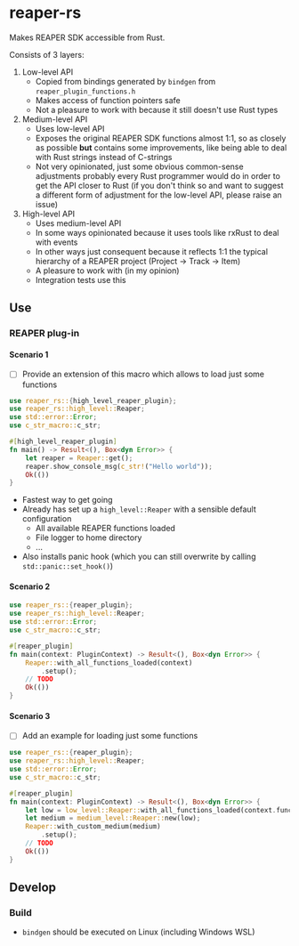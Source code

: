 # reaper-rs

Makes REAPER SDK accessible from Rust.

Consists of 3 layers:

1. Low-level API
    - Copied from bindings generated by `bindgen` from `reaper_plugin_functions.h`
    - Makes access of function pointers safe
    - Not a pleasure to work with because it still doesn't use Rust types
2. Medium-level API
    - Uses low-level API
    - Exposes the original REAPER SDK functions almost 1:1, so as closely as possible **but** contains 
      some improvements, like being able to deal with Rust strings instead of C-strings
    - Not very opinionated, just some obvious common-sense adjustments probably every Rust programmer
      would do in order to get the API closer to Rust (if you don't think so and want to suggest a
      different form of adjustment for the low-level API, please raise an issue) 
3. High-level API
    - Uses medium-level API
    - In some ways opinionated because it uses tools like rxRust to deal with events
    - In other ways just consequent because it reflects 1:1 the typical hierarchy of a REAPER project
      (Project → Track → Item)   
    - A pleasure to work with (in my opinion)
    - Integration tests use this
    
## Use

### REAPER plug-in

#### Scenario 1

- [ ] Provide an extension of this macro which allows to load just some functions  

```rust
use reaper_rs::{high_level_reaper_plugin};
use reaper_rs::high_level::Reaper;
use std::error::Error;
use c_str_macro::c_str;

#[high_level_reaper_plugin]
fn main() -> Result<(), Box<dyn Error>> {
    let reaper = Reaper::get();
    reaper.show_console_msg(c_str!("Hello world"));
    Ok(())
}
```

- Fastest way to get going
- Already has set up a `high_level::Reaper` with a sensible default configuration
    - All available REAPER functions loaded
    - File logger to home directory
    - ...
- Also installs panic hook (which you can still overwrite by calling `std::panic::set_hook()`)

#### Scenario 2

```rust
use reaper_rs::{reaper_plugin};
use reaper_rs::high_level::Reaper;
use std::error::Error;
use c_str_macro::c_str;

#[reaper_plugin]
fn main(context: PluginContext) -> Result<(), Box<dyn Error>> {
    Reaper::with_all_functions_loaded(context)
        .setup();
    // TODO
    Ok(())
}
```

#### Scenario 3

- [ ] Add an example for loading just some functions

```rust
use reaper_rs::{reaper_plugin};
use reaper_rs::high_level::Reaper;
use std::error::Error;
use c_str_macro::c_str;

#[reaper_plugin]
fn main(context: PluginContext) -> Result<(), Box<dyn Error>> {
    let low = low_level::Reaper::with_all_functions_loaded(context.function_provider);
    let medium = medium_level::Reaper::new(low);
    Reaper::with_custom_medium(medium)
        .setup();
    // TODO
    Ok(())
}
```

    
## Develop

### Build

- `bindgen` should be executed on Linux (including Windows WSL)